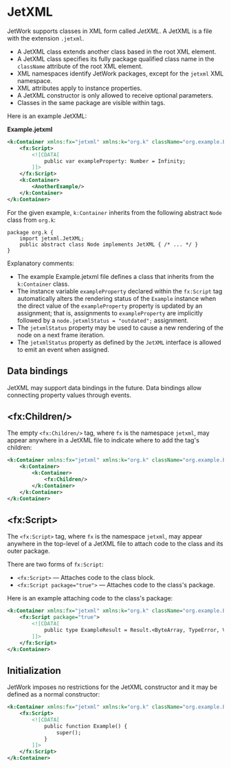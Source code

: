 # JetXML

JetWork supports classes in XML form called *JetXML*. A JetXML is a file with the extension `.jetxml`.

* A JetXML class extends another class based in the root XML element.
* A JetXML class specifies its fully package qualified class name in the `className` attribute of the root XML element.
* XML namespaces identify JetWork packages, except for the `jetxml` XML namespace.
* XML attributes apply to instance properties.
* A JetXML constructor is only allowed to receive optional parameters.
* Classes in the same package are visible within tags.

Here is an example JetXML:

**Example.jetxml**

```xml
<k:Container xmlns:fx="jetxml" xmlns:k="org.k" className="org.example.Example">
    <fx:Script>
        <![CDATA[
            public var exampleProperty: Number = Infinity;
        ]]>
    </fx:Script>
    <k:Container>
        <AnotherExample/>
    </k:Container>
</k:Container>
```

For the given example, `k:Container` inherits from the following abstract `Node` class from `org.k`:

```
package org.k {
    import jetxml.JetXML;
    public abstract class Node implements JetXML { /* ... */ }
}
```

Explanatory comments:

* The example Example.jetxml file defines a class that inherits from the `k:Container` class.
* The instance variable `exampleProperty` declared within the `fx:Script` tag automatically alters the rendering status of the `Example` instance when the direct value of the `exampleProperty` property is updated by an assignment; that is, assignments to `exampleProperty` are implicitly followed by a `node.jetxmlStatus = "outdated";` assignment.
* The `jetxmlStatus` property may be used to cause a new rendering of the node on a next frame iteration.
* The `jetxmlStatus` property as defined by the `JetXML` interface is allowed to emit an event when assigned.

## Data bindings

JetXML may support data bindings in the future. Data bindings allow connecting property values through events.

## \<fx:Children/\>

The empty `<fx:Children/>` tag, where `fx` is the namespace `jetxml`, may appear anywhere in a JetXML file to indicate where to add the tag's children:

```xml
<k:Container xmlns:fx="jetxml" xmlns:k="org.k" className="org.example.Example">
    <k:Container>
        <k:Container>
            <fx:Children/>
        </k:Container>
    </k:Container>
</k:Container>
```

## \<fx:Script\>

The `<fx:Script>` tag, where `fx` is the namespace `jetxml`, may appear anywhere in the top-level of a JetXML file to attach code to the class and its outer package.

There are two forms of `fx:Script`:

* `<fx:Script>` — Attaches code to the class block.
* `<fx:Script package="true">` — Attaches code to the class's package.

Here is an example attaching code to the class's package:

```xml
<k:Container xmlns:fx="jetxml" xmlns:k="org.k" className="org.example.Example">
    <fx:Script package="true">
        <![CDATA[
            public type ExampleResult = Result.<ByteArray, TypeError, VerifyError>;
        ]]>
    </fx:Script>
</k:Container>
```

## Initialization

JetWork imposes no restrictions for the JetXML constructor and it may be defined as a normal constructor:

```xml
<k:Container xmlns:fx="jetxml" xmlns:k="org.k" className="org.example.Example">
    <fx:Script>
        <![CDATA[
            public function Example() {
                super();
            }
        ]]>
    </fx:Script>
</k:Container>
```
